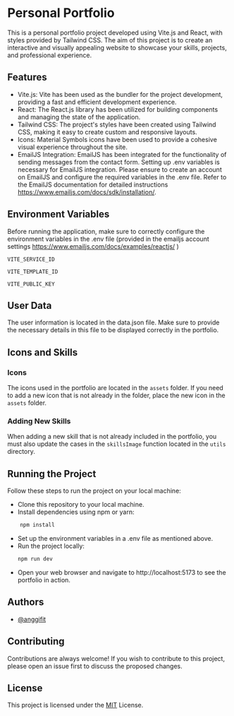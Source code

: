 
# Personal Portfolio
This is a personal portfolio project developed using Vite.js and React, with styles provided by Tailwind CSS. The aim of this project is to create an interactive and visually appealing website to showcase your skills, projects, and professional experience.




## Features

- Vite.js: Vite has been used as the bundler for the project development, providing a fast and efficient development experience.
- React: The React.js library has been utilized for building components and managing the state of the application.
- Tailwind CSS: The project's styles have been created using Tailwind CSS, making it easy to create custom and responsive layouts.
- Icons: Material Symbols icons have been used to provide a cohesive visual experience throughout the site.
- EmailJS Integration: EmailJS has been integrated for the functionality of sending messages from the contact form. Setting up .env variables is necessary for EmailJS integration. Please ensure to create an account on EmailJS and configure the required variables in the .env file. Refer to the EmailJS documentation for detailed instructions https://www.emailjs.com/docs/sdk/installation/.



## Environment Variables

Before running the application, make sure to correctly configure the environment variables in the .env file (provided in the emailjs account settings https://www.emailjs.com/docs/examples/reactjs/ )

`VITE_SERVICE_ID`

`VITE_TEMPLATE_ID`

`VITE_PUBLIC_KEY`


## User Data

The user information is located in the data.json file. Make sure to provide the necessary details in this file to be displayed correctly in the portfolio.

## Icons and Skills

### Icons

The icons used in the portfolio are located in the `assets` folder. If you need to add a new icon that is not already in the folder, place the new icon in the `assets` folder.

### Adding New Skills

When adding a new skill that is not already included in the portfolio, you must also update the cases in the `skillsImage` function located in the `utils` directory.


## Running the Project

Follow these steps to run the project on your local machine:

- Clone this repository to your local machine.
- Install dependencies using npm or yarn:
```bash
    npm install

```
- Set up the environment variables in a .env file as mentioned above.
- Run the project locally:
    ```bash
    npm run dev

- Open your web browser and navigate to http://localhost:5173 to see the portfolio in action.

## Authors

- [@anggifit]( https://github.com/anggifit)


## Contributing

Contributions are always welcome! If you wish to contribute to this project, please open an issue first to discuss the proposed changes.


## License
This project is licensed under the [MIT](https://choosealicense.com/licenses/mit/) License.

